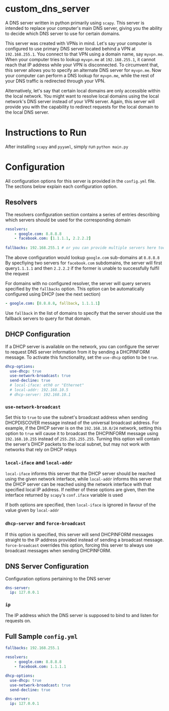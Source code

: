 # custom_dns_server

A DNS server written in python primarily using ```scapy```. This server is intended to replace your computer's main DNS server, giving you the ability to decide which DNS server to use for certain domains.

This server was created with VPNs in mind. Let's say your computer is configured to use primary DNS server located behind a VPN at `192.168.255.1`. You connect to that VPN using a domain name, say `myvpn.me`. When your computer tries to lookup `myvpn.me` at `192.168.255.1`, it cannot reach that IP address while your VPN is disconnected. To circumvent that, this server allows you to specify an alternate DNS server for `myvpn.me`. 
Now your computer can perform a DNS lookup for `myvpn.me`, while the rest of your DNS traffic is redirected through your VPN.

Alternatively, let's say that certain local domains are only accessible within the local network. You might want to resolve local domains using the local network's DNS server instead of your VPN server. Again, this server will provide you with the capability to redirect requests for the local domain to the local DNS server.

# Instructions to Run
After installing `scapy` and `pyyaml`, simply run `python main.py` 

# Configuration
All configuration options for this server is provided in the ```config.yml``` file. The sections below explain each configuration option.

## Resolvers
The resolvers configuration section contains a series of entries describing which servers should be used for the corresponding domain

```yml
resolvers:
    - google.com: 8.8.8.8
    - facebook.com: [1.1.1.1, 2.2.2.2]
    
fallbacks: 192.168.255.1 # or you can provide multiple servers here too
```
The above configuration would lookup ```google.com``` sub-domains at ```8.8.8.8```
By specfiying two servers for ```facebook.com``` subdomains, the server will first query```1.1.1.1``` and then ```2.2.2.2``` if the former is unable to successfully fulfil the request

For domains with no configured resolver, the server will query servers specified by the ```fallbacks``` option. This option can be automatically configured using DHCP (see the next section)

```yml
- google.com: [8.8.8.8, fallback, 1.1.1.1]
```
Use ```fallback``` in the list of domains to specify that the server should use the fallback servers to query for that domain.

## DHCP Configuration
If a DHCP server is available on the network, you can configure the server to request DNS server information from it by sending a DHCPINFORM message.
To activate this functionality, set the `use-dhcp` option to be `true`.

```yml
dhcp-options:
  use-dhcp: true
  use-network-broadcast: true
  send-decline: true
  # local-iface: eth0 or "Ethernet"
  # local-addr: 192.168.10.5
  # dhcp-server: 192.168.10.1
```

### ```use-network-broadcast```
Set this to `true` to use the subnet's broadcast address when sending DHCPDISCOVER message instead of the universal broadcast address. For example, if the DHCP server is on the `192.168.10.0/24` network, setting this option to `true` will cause it to broadcast the DHCPINFORM message using `192.168.10.255` instead of `255.255.255.255`.
Turning this option will contain the server's DHCP packets to the local subnet, but may not work with networks that rely on DHCP relays

### `local-iface` and `local-addr`
`local-iface` informs this server that the DHCP server should be reached using the given network interface, while `local-addr` informs this server that the DHCP server can be reached using the network interface with that specified local IP address. If neither of these options are given, then the interface returned by `scapy`'s `conf.iface` variable is used

If both options are specified, then `local-iface` is ignored in favour of the value given by `local-addr`

### `dhcp-server` and `force-broadcast`
If this option is specified, this server will send DHCPINFORM messages straight to the IP address provided instead of sending a broadcast message. `force-broadcast` overrides this option, forcing this server to always use broadcast messages when sending DHCPINFORM.

## DNS Server Configuration
Configuration options pertaining to the DNS server
```yml
dns-server:
  ip: 127.0.0.1
```

### ```ip```
The IP address which the DNS server is supposed to bind to and listen for requests on.

## Full Sample ```config.yml```
```yml
fallbacks: 192.168.255.1

resolvers:
    - google.com: 8.8.8.8
    - facebook.com: 1.1.1.1

dhcp-options:
  use-dhcp: true
  use-network-broadcast: true
  send-decline: true

dns-server:
  ip: 127.0.0.1
```
